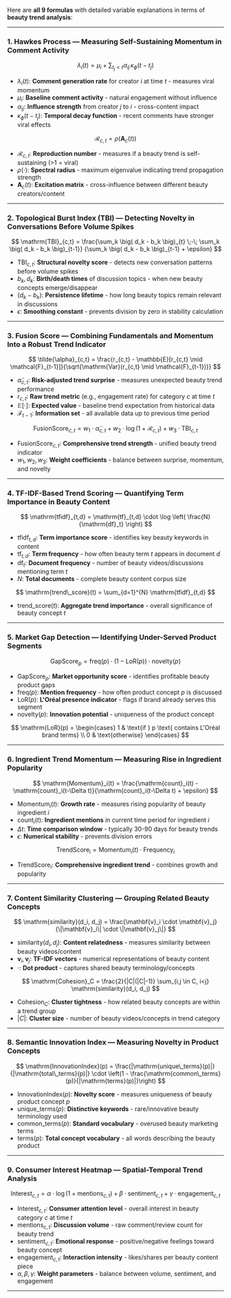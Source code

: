 Here are **all 9 formulas** with detailed variable explanations in terms of **beauty trend analysis**:

---

### **1. Hawkes Process — Measuring Self-Sustaining Momentum in Comment Activity**

$$
\lambda_i(t) = \mu_i + \sum_{t_j < t} \alpha_{ij} \, \kappa_\phi(t - t_j)
$$

* $\lambda_i(t)$: **Comment generation rate** for creator $i$ at time $t$ - measures viral momentum
* $\mu_i$: **Baseline comment activity** - natural engagement without influence
* $\alpha_{ij}$: **Influence strength** from creator $j$ to $i$ - cross-content impact
* $\kappa_\phi(t - t_j)$: **Temporal decay function** - recent comments have stronger viral effects

$$
\mathcal{R}_{c,t} = \rho \big( \mathbf{A}_c(t) \big)
$$

* $\mathcal{R}_{c,t}$: **Reproduction number** - measures if a beauty trend is self-sustaining (>1 = viral)
* $\rho(\cdot)$: **Spectral radius** - maximum eigenvalue indicating trend propagation strength
* $\mathbf{A}_c(t)$: **Excitation matrix** - cross-influence between different beauty creators/content

---

### **2. Topological Burst Index (TBI) — Detecting Novelty in Conversations Before Volume Spikes**

$$
\mathrm{TBI}_{c,t} = 
\frac{\sum_k \big( d_k - b_k \big)_{t} \;-\; \sum_k \big( d_k - b_k \big)_{t-1}}
{\sum_k \big( d_k - b_k \big)_{t-1} + \epsilon}
$$

* $\mathrm{TBI}_{c,t}$: **Structural novelty score** - detects new conversation patterns before volume spikes
* $b_k, d_k$: **Birth/death times** of discussion topics - when new beauty concepts emerge/disappear
* $(d_k - b_k)$: **Persistence lifetime** - how long beauty topics remain relevant in discussions
* $\epsilon$: **Smoothing constant** - prevents division by zero in stability calculation

---

### **3. Fusion Score — Combining Fundamentals and Momentum Into a Robust Trend Indicator**

$$
\tilde{\alpha}_{c,t} = \frac{r_{c,t} - \mathbb{E}[r_{c,t} \mid \mathcal{F}_{t-1}]}{\sqrt{\mathrm{Var}(r_{c,t} \mid \mathcal{F}_{t-1})}}
$$

* $\tilde{\alpha}_{c,t}$: **Risk-adjusted trend surprise** - measures unexpected beauty trend performance
* $r_{c,t}$: **Raw trend metric** (e.g., engagement rate) for category $c$ at time $t$
* $\mathbb{E}[\cdot]$: **Expected value** - baseline trend expectation from historical data
* $\mathcal{F}_{t-1}$: **Information set** - all available data up to previous time period

$$
\mathrm{FusionScore}_{c,t} = w_1 \cdot \tilde{\alpha}_{c,t} + w_2 \cdot \log(1 + \mathcal{R}_{c,t}) + w_3 \cdot \mathrm{TBI}_{c,t}
$$

* $\mathrm{FusionScore}_{c,t}$: **Comprehensive trend strength** - unified beauty trend indicator
* $w_1, w_2, w_3$: **Weight coefficients** - balance between surprise, momentum, and novelty

---

### **4. TF-IDF-Based Trend Scoring — Quantifying Term Importance in Beauty Content**

$$
\mathrm{tfidf}_{t,d} = \mathrm{tf}_{t,d} \cdot \log \left( \frac{N}{\mathrm{df}_t} \right)
$$

* $\mathrm{tfidf}_{t,d}$: **Term importance score** - identifies key beauty keywords in content
* $\mathrm{tf}_{t,d}$: **Term frequency** - how often beauty term $t$ appears in document $d$
* $\mathrm{df}_t$: **Document frequency** - number of beauty videos/discussions mentioning term $t$
* $N$: **Total documents** - complete beauty content corpus size

$$
\mathrm{trend\_score}(t) = \sum_{d=1}^{N} \mathrm{tfidf}_{t,d}
$$

* $\mathrm{trend\_score}(t)$: **Aggregate trend importance** - overall significance of beauty concept $t$

---

### **5. Market Gap Detection — Identifying Under-Served Product Segments**

$$
\mathrm{GapScore}_p = \mathrm{freq}(p) \cdot \left(1 - \mathrm{LoR}(p)\right) \cdot \mathrm{novelty}(p)
$$

* $\mathrm{GapScore}_p$: **Market opportunity score** - identifies profitable beauty product gaps
* $\mathrm{freq}(p)$: **Mention frequency** - how often product concept $p$ is discussed
* $\mathrm{LoR}(p)$: **L'Oréal presence indicator** - flags if brand already serves this segment
* $\mathrm{novelty}(p)$: **Innovation potential** - uniqueness of the product concept

$$
\mathrm{LoR}(p) = \begin{cases}
1 & \text{if } p \text{ contains L'Oréal brand terms} \\
0 & \text{otherwise}
\end{cases}
$$

---

### **6. Ingredient Trend Momentum — Measuring Rise in Ingredient Popularity**

$$
\mathrm{Momentum}_i(t) = \frac{\mathrm{count}_i(t) - \mathrm{count}_i(t-\Delta t)}{\mathrm{count}_i(t-\Delta t) + \epsilon}
$$

* $\mathrm{Momentum}_i(t)$: **Growth rate** - measures rising popularity of beauty ingredient $i$
* $\mathrm{count}_i(t)$: **Ingredient mentions** in current time period for ingredient $i$
* $\Delta t$: **Time comparison window** - typically 30-90 days for beauty trends
* $\epsilon$: **Numerical stability** - prevents division errors

$$
\mathrm{TrendScore}_i = \mathrm{Momentum}_i(t) \cdot \mathrm{Frequency}_i
$$

* $\mathrm{TrendScore}_i$: **Comprehensive ingredient trend** - combines growth and popularity

---

### **7. Content Similarity Clustering — Grouping Related Beauty Concepts**

$$
\mathrm{similarity}(d_i, d_j) = \frac{\mathbf{v}_i \cdot \mathbf{v}_j}{\|\mathbf{v}_i\| \cdot \|\mathbf{v}_j\|}
$$

* $\mathrm{similarity}(d_i, d_j)$: **Content relatedness** - measures similarity between beauty videos/content
* $\mathbf{v}_i, \mathbf{v}_j$: **TF-IDF vectors** - numerical representations of beauty content
* $\cdot$: **Dot product** - captures shared beauty terminology/concepts

$$
\mathrm{Cohesion}_C = \frac{2}{|C|(|C|-1)} \sum_{i,j \in C, i<j} \mathrm{similarity}(d_i, d_j)
$$

* $\mathrm{Cohesion}_C$: **Cluster tightness** - how related beauty concepts are within a trend group
* $|C|$: **Cluster size** - number of beauty videos/concepts in trend category

---

### **8. Semantic Innovation Index — Measuring Novelty in Product Concepts**

$$
\mathrm{InnovationIndex}(p) = \frac{|\mathrm{unique\_terms}(p)|}{|\mathrm{total\_terms}(p)|} \cdot \left(1 - \frac{\mathrm{common\_terms}(p)}{|\mathrm{terms}(p)|}\right)
$$

* $\mathrm{InnovationIndex}(p)$: **Novelty score** - measures uniqueness of beauty product concept $p$
* $\mathrm{unique\_terms}(p)$: **Distinctive keywords** - rare/innovative beauty terminology used
* $\mathrm{common\_terms}(p)$: **Standard vocabulary** - overused beauty marketing terms
* $\mathrm{terms}(p)$: **Total concept vocabulary** - all words describing the beauty product

---

### **9. Consumer Interest Heatmap — Spatial-Temporal Trend Analysis**

$$
\mathrm{Interest}_{c,t} = \alpha \cdot \log(1 + \mathrm{mentions}_{c,t}) + \beta \cdot \mathrm{sentiment}_{c,t} + \gamma \cdot \mathrm{engagement}_{c,t}
$$

* $\mathrm{Interest}_{c,t}$: **Consumer attention level** - overall interest in beauty category $c$ at time $t$
* $\mathrm{mentions}_{c,t}$: **Discussion volume** - raw comment/review count for beauty trend
* $\mathrm{sentiment}_{c,t}$: **Emotional response** - positive/negative feelings toward beauty concept
* $\mathrm{engagement}_{c,t}$: **Interaction intensity** - likes/shares per beauty content piece
* $\alpha, \beta, \gamma$: **Weight parameters** - balance between volume, sentiment, and engagement

---